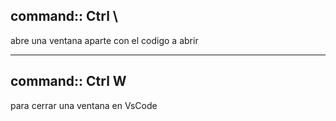 ## command:: Ctrl \

abre una ventana aparte con el codigo a abrir

---

## command:: Ctrl W

para cerrar una ventana en VsCode